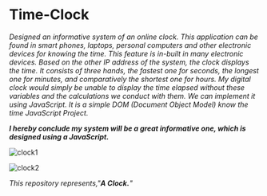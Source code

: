 # Time-Clock

_Designed an informative system of an online clock. This application can be found in smart phones, laptops, personal computers and other electronic devices for knowing the time. This feature is in-built in many electronic devices. Based on the other IP address of the system, the clock displays the time. It consists of three hands, the fastest one for seconds, the longest one for minutes, and comparatively the shortest one for hours. My digital clock would simply be unable to display the time elapsed without these variables and the calculations we conduct with them. We can implement it using JavaScript. It is a simple DOM (Document Object Model) know the time JavaScript Project._

**_I hereby conclude my system will be a great informative one, which is designed using a JavaScript._**

![clock1](https://github.com/user-attachments/assets/a90067b5-52ca-420f-9ee3-44f6d40f12ff)


![clock2](https://github.com/user-attachments/assets/1e720fcd-c033-42be-aaef-889c80bfb16d)

_This repository represents,"**A Clock.**"_
